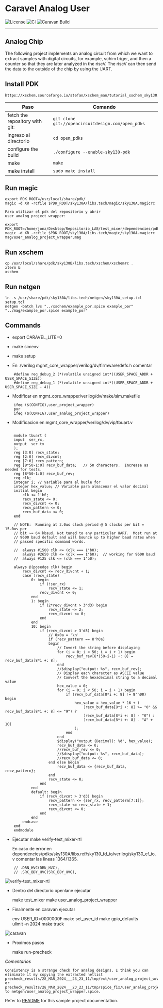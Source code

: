 # Caravel Analog User

[![License](https://img.shields.io/badge/License-Apache%202.0-blue.svg)](https://opensource.org/licenses/Apache-2.0) [![CI](https://github.com/efabless/caravel_user_project_analog/actions/workflows/user_project_ci.yml/badge.svg)](https://github.com/efabless/caravel_user_project_analog/actions/workflows/user_project_ci.yml) [![Caravan Build](https://github.com/efabless/caravel_user_project_analog/actions/workflows/caravan_build.yml/badge.svg)](https://github.com/efabless/caravel_user_project_analog/actions/workflows/caravan_build.yml)

---

## Analog Chip

The following project implements an analog circuit from which we want to extract samples with digital circuits, for example, schim triger, and then a counter so that they are later analyzed in the riscV. The riscV can then send the data to the outside of the chip by using the UART.

## Install PDK

    https://xschem.sourceforge.io/stefan/xschem_man/tutorial_xschem_sky130.html

| Paso                                       | Comando                                              |
|--------------------------------------------|------------------------------------------------------|
| fetch the repository with git:             | `git clone git://opencircuitdesign.com/open_pdks`    |
| ingreso al directorio                      | `cd open_pdks`                                       |
| configure the build                        | `./configure --enable-sky130-pdk`                    |
| make                                       | `make`                                               |
| make install                               | `sudo make install`                                  |

## Run magic

    export PDK_ROOT=/usr/local/share/pdk/
    magic -d XR -rcfile $PDK_ROOT/sky130A/libs.tech/magic/sky130A.magicrc

    Para utilizar el pdk del repositorio y abrir user_analog_project_wrapper:

    export PDK_ROOT=/home/jona/Desktop/Repositorio_LAB/test_mixer/dependencies/pdks/
    magic -d XR -rcfile $PDK_ROOT/sky130A/libs.tech/magic/sky130A.magicrc mag/user_analog_project_wrapper.mag




## Run xschem

    cp /usr/local/share/pdk/sky130B/libs.tech/xschem/xschemrc .
    xterm &
    xschem

## Run netgen

    ln -s /usr/share/pdk/sky130A/libs.tech/netgen/sky130A_setup.tcl setup.tcl
    netgen -batch lvs "../xschem/example_por.spice example_por" "../mag/example_por.spice example_por"
    

## Commands

- export CARAVEL_LITE=0

- make simenv

- make setup


- En ./verilog mgmt_core_wrapper/verilog/dv/firmware/defs.h comentar

```
    #define reg_debug_2 (*(volatile unsigned int*)(USER_SPACE_ADDR + USER_SPACE_SIZE))
    #define reg_debug_1 (*(volatile unsigned int*)(USER_SPACE_ADDR + USER_SPACE_SIZE - 4))    
```
- Modificar en mgmt_core_wrapper/verilog/dv/make/sim.makefile  

```
	ifeq ($(CONFIG),user_project_wrapper)
	por
    ifeq ($(CONFIG),user_analog_project_wrapper)
```

- Modificacion en mgmt_core_wrapper/verilog/dv/vip/tbuart.v

```

    module tbuart (
    input  ser_rx,
    output  ser_tx
    );
	reg [3:0] recv_state;
	reg [2:0] recv_divcnt;
	reg [7:0] recv_pattern;
	reg [8*50-1:0] recv_buf_data;	// 50 characters.  Increase as needed for tests.
	reg [8*50-1:0] recv_buf_rev;	
	reg clk;
	integer i; // Variable para el bucle for
	integer hex_value; // Variable para almacenar el valor decimal
	initial begin
		clk <= 1'b0;
		recv_state <= 0;
		recv_divcnt <= 0;
		recv_pattern <= 0;
		recv_buf_data <= 0;
	end

	// NOTE:  Running at 3.0us clock period @ 5 clocks per bit = 15.0us per
	// bit ~= 64 kbaud. Not tuned to any particular UART.  Most run at
	// 9600 baud default and will bounce up to higher baud rates when
	// passed specific command words.

    //	always #1500 clk <= (clk === 1'b0);
        always #2650 clk <= (clk === 1'b0);  // working for 9600 baud
    //	always #125 clk <= (clk === 1'b0);

	always @(posedge clk) begin
		recv_divcnt <= recv_divcnt + 1;
		case (recv_state)
			0: begin
				if (!ser_rx)
					recv_state <= 1;
				recv_divcnt <= 0;
			end
			1: begin
				if (2*recv_divcnt > 3'd3) begin
					recv_state <= 2;
					recv_divcnt <= 0;
				end
			end
			10: begin
				if (recv_divcnt > 3'd3) begin
					// 0x0a = '\n'
					if (recv_pattern == 8'h0a) 
					begin
						// Invert the string before displaying
						for (i = 0; i < 50; i = i + 1) begin
							recv_buf_rev[8*(50-i-1) +: 8] = recv_buf_data[8*i +: 8];
						end
						//$display("output: %s", recv_buf_rev);
						// Display each character as ASCII value
                        // Convert the hexadecimal string to a decimal value
                        hex_value = 0;
                        for (i = 0; i < 50; i = i + 1) begin
                            if (recv_buf_data[8*i +: 8] != 8'h00) begin
                                hex_value = hex_value * 16 + (
                                    (recv_buf_data[8*i +: 8] >= "0" && recv_buf_data[8*i +: 8] <= "9") ?
                                    (recv_buf_data[8*i +: 8] - "0") :
                                    (recv_buf_data[8*i +: 8] - "A" + 10)
                                );
                            end
                        end
                        $display("output (Decimal): %d", hex_value);
						recv_buf_data <= 0;
						//recv_buf_rev <= 0;
						//$display("output: %s", recv_buf_data);
						//recv_buf_data <= 0;
					end else begin
						recv_buf_data <= {recv_buf_data, recv_pattern};
					end
					recv_state <= 0;
				end
			end
			default: begin
				if (recv_divcnt > 3'd3) begin
					recv_pattern <= {ser_rx, recv_pattern[7:1]};
					recv_state <= recv_state + 1;
					recv_divcnt <= 0;
				end
			end
		endcase
	end
    endmodule
```

- Ejecutar make verify-test_mixer-rtl

	En caso de error en dependencies/pdks/sky130A/libs.ref/sky130_fd_io/verilog/sky130_ef_io.v comentar las lineas 1364/1365.
```	
	// .DRN_HVC(DRN_HVC),
	// .SRC_BDY_HVC(SRC_BDY_HVC),
```
![verify-test_mixer-rtl](img_1.jpg)

- Dentro del directorio openlane ejecutar

	make test_mixer
	make user_analog_project_wrapper

- Finalmente en caravan ejecutar

	env USER_ID=0000000F make set_user_id 
	make gpio_defaults  
	ulimit -n 2024
	make truck

![caravan](Caravan.jpg)

- Proximos pasos

	make run-precheck

_Comentarios_

```
Consistency is a strange check for analog designs. I think you can eliminate it my copying the extracted netlist precheck_results/28_MAR_2024___23_23_11/tmp/ext/user_analog_project_wrapper.gds.spice or precheck_results/28_MAR_2024___23_23_11/tmp/spice_fix/user_analog_project_wrapper.spice to netgen/user_analog_project_wrapper.spice.
```

Refer to [README](docs/source/index.rst) for this sample project documentation. 
